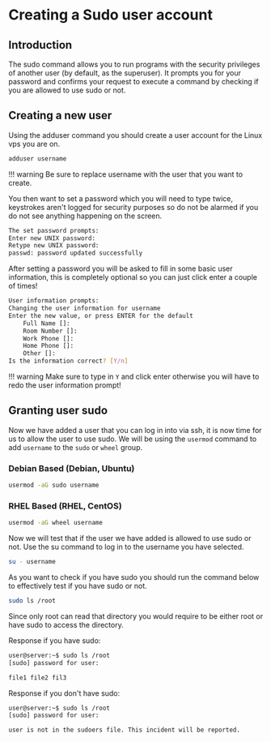 # Creating a Sudo user account

## Introduction
The sudo command allows you to run programs with the security privileges of another user (by default, as the superuser). It prompts you for your password and confirms your request to execute a command by checking if you are allowed to use sudo or not.


## Creating a new user 
Using the adduser command you should create a user account for the Linux vps you are on.
```bash
adduser username
```
!!! warning
    Be sure to replace username with the user that you want to create.

You then want to set a password which you will need to type twice, keystrokes aren't logged for security purposes so do not be alarmed if you do not see anything happening on the screen.
```bash
The set password prompts:
Enter new UNIX password:
Retype new UNIX password:
passwd: password updated successfully
```
After setting a password you will be asked to fill in some basic user information, this is completely optional so you can just click enter a couple of times!
```bash
User information prompts:
Changing the user information for username
Enter the new value, or press ENTER for the default
    Full Name []:
    Room Number []:
    Work Phone []:
    Home Phone []:
    Other []:
Is the information correct? [Y/n]
```
!!! warning
    Make sure to type in `Y` and click enter otherwise you will have to redo the user information prompt!
## Granting user sudo
Now we have added a user that you can log in into via ssh, it is now time for us to allow the user to use sudo. We will be using the `usermod` command to add `username` to the `sudo` or `wheel` group.
### Debian Based (Debian, Ubuntu)
```bash
usermod -aG sudo username
```
### RHEL Based (RHEL, CentOS)
```bash
usermod -aG wheel username
```
Now we will test that if the user we have added is allowed to use sudo or not.
Use the su command to log in to the username you have selected.
```bash
su - username
```
As you want to check if you have sudo you should run the command below to effectively test if you have sudo or not.
```bash
sudo ls /root
```
Since only root can read that directory you would require to be either root or have sudo to access the directory.

Response if you have sudo:
```bash
user@server:~$ sudo ls /root
[sudo] password for user:

file1 file2 fil3
```

Response if you don't have sudo:
```bash
user@server:~$ sudo ls /root
[sudo] password for user:

user is not in the sudoers file. This incident will be reported.
```
